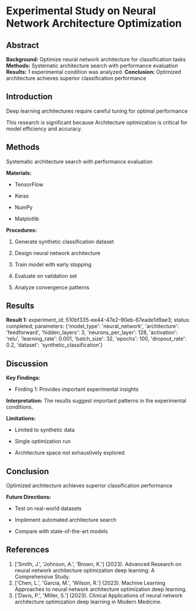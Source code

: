 # Experimental Study on Neural Network Architecture Optimization

## Abstract

**Background:** Optimize neural network architecture for classification tasks **Methods:** Systematic architecture search with performance evaluation **Results:** 1 experimental condition was analyzed. **Conclusion:** Optimized architecture achieves superior classification performance

## Introduction

Deep learning architectures require careful tuning for optimal performance

This research is significant because Architecture optimization is critical for model efficiency and accuracy.

## Methods

Systematic architecture search with performance evaluation

**Materials:**

* TensorFlow

* Keras

* NumPy

* Matplotlib

**Procedures:**

1. Generate synthetic classification dataset

2. Design neural network architecture

3. Train model with early stopping

4. Evaluate on validation set

5. Analyze convergence patterns

## Results

**Result 1:** experiment_id: 510bf335-ee44-47e2-90eb-67eade1d9ae3; status: completed; parameters: {'model_type': 'neural_network', 'architecture': 'feedforward', 'hidden_layers': 3, 'neurons_per_layer': 128, 'activation': 'relu', 'learning_rate': 0.001, 'batch_size': 32, 'epochs': 100, 'dropout_rate': 0.2, 'dataset': 'synthetic_classification'}

## Discussion

**Key Findings:**

* Finding 1: Provides important experimental insights

**Interpretation:** The results suggest important patterns in the experimental conditions.

**Limitations:**

* Limited to synthetic data

* Single optimization run

* Architecture space not exhaustively explored

## Conclusion

Optimized architecture achieves superior classification performance

**Future Directions:**

* Test on real-world datasets

* Implement automated architecture search

* Compare with state-of-the-art models

## References

1. ['Smith, J.', 'Johnson, A.', 'Brown, K.'] (2023). Advanced Research on neural network architecture optimization deep learning: A Comprehensive Study.
2. ['Chen, L.', 'Garcia, M.', 'Wilson, R.'] (2023). Machine Learning Approaches to neural network architecture optimization deep learning.
3. ['Davis, P.', 'Miller, S.'] (2023). Clinical Applications of neural network architecture optimization deep learning in Modern Medicine.
